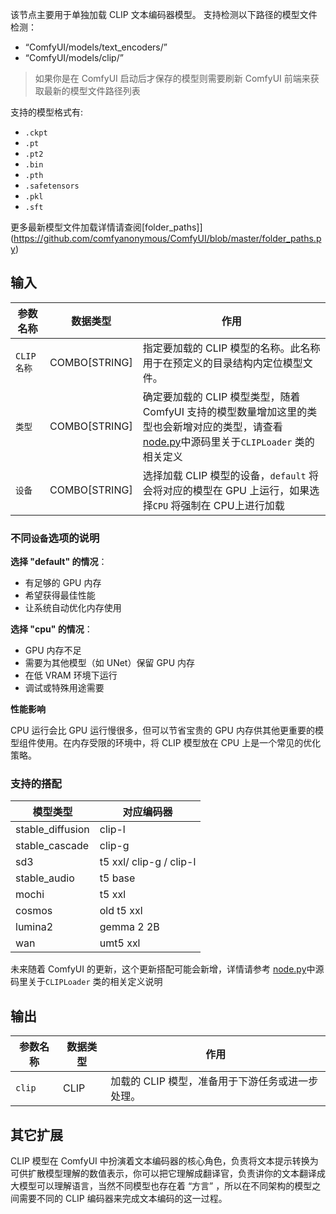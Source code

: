 该节点主要用于单独加载 CLIP 文本编码器模型。
支持检测以下路径的模型文件检测：
- “ComfyUI/models/text_encoders/”
- “ComfyUI/models/clip/”

> 如果你是在 ComfyUI 启动后才保存的模型则需要刷新 ComfyUI 前端来获取最新的模型文件路径列表

支持的模型格式有:
- `.ckpt`
- `.pt`
- `.pt2`
- `.bin`
- `.pth`
- `.safetensors`
- `.pkl`
- `.sft`

更多最新模型文件加载详情请查阅[folder_paths]](https://github.com/comfyanonymous/ComfyUI/blob/master/folder_paths.py)

## 输入

| 参数名称     | 数据类型 | 作用                                                         |
| ------------ | -------- | ------------------------------------------------------------ |
| `CLIP名称`  | COMBO[STRING] | 指定要加载的 CLIP 模型的名称。此名称用于在预定义的目录结构内定位模型文件。 |
| `类型`       | COMBO[STRING] | 确定要加载的 CLIP 模型类型，随着 ComfyUI 支持的模型数量增加这里的类型也会新增对应的类型，请查看[node.py](https://github.com/comfyanonymous/ComfyUI/blob/master/nodes.py)中源码里关于`CLIPLoader` 类的相关定义|
| `设备`       | COMBO[STRING] |选择加载 CLIP 模型的设备，`default` 将会将对应的模型在 GPU 上运行，如果选择`CPU` 将强制在 CPU上进行加载|


### 不同`设备`选项的说明

**选择 "default" 的情况**：

- 有足够的 GPU 内存
- 希望获得最佳性能
- 让系统自动优化内存使用

**选择 "cpu" 的情况**：

- GPU 内存不足
- 需要为其他模型（如 UNet）保留 GPU 内存
- 在低 VRAM 环境下运行
- 调试或特殊用途需要

**性能影响**

CPU 运行会比 GPU 运行慢很多，但可以节省宝贵的 GPU 内存供其他更重要的模型组件使用。在内存受限的环境中，将 CLIP 模型放在 CPU 上是一个常见的优化策略。

### 支持的搭配

| 模型类型 | 对应编码器 |
|----------|------------|
| stable_diffusion | clip-l |
| stable_cascade | clip-g |
| sd3 | t5 xxl/ clip-g / clip-l |
| stable_audio | t5 base |
| mochi | t5 xxl |
| cosmos | old t5 xxl |
| lumina2 | gemma 2 2B |
| wan | umt5 xxl |

未来随着 ComfyUI 的更新，这个更新搭配可能会新增，详情请参考 [node.py](https://github.com/comfyanonymous/ComfyUI/blob/master/nodes.py)中源码里关于`CLIPLoader` 类的相关定义说明

## 输出

| 参数名称 | 数据类型 | 作用                                       |
| -------- | -------- | ------------------------------------------ |
| `clip`   | CLIP     | 加载的 CLIP 模型，准备用于下游任务或进一步处理。 |

## 其它扩展

CLIP 模型在 ComfyUI 中扮演着文本编码器的核心角色，负责将文本提示转换为可供扩散模型理解的数值表示，你可以把它理解成翻译官，负责讲你的文本翻译成大模型可以理解语言，当然不同模型也存在着 “方言” ，所以在不同架构的模型之间需要不同的 CLIP 编码器来完成文本编码的这一过程。
